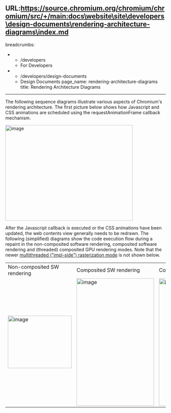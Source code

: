 URL:https://source.chromium.org/chromium/chromium/src/+/main:docs\website\site\developers\design-documents\rendering-architecture-diagrams\index.md
---
breadcrumbs:
- - /developers
  - For Developers
- - /developers/design-documents
  - Design Documents
page_name: rendering-architecture-diagrams
title: Rendering Architecture Diagrams
---

The following sequence diagrams illustrate various aspects of Chromium's
rendering architecture. The first picture below shows how Javascript and CSS
animations are scheduled using the requestAnimationFrame callback mechanism.

[<img alt="image"
src="/developers/design-documents/rendering-architecture-diagrams/chromium-request-anim-frame.png"
height=300
width=400>](/developers/design-documents/rendering-architecture-diagrams/chromium-request-anim-frame.png)

After the Javascript callback is executed or the CSS animations have been
updated, the web contents view generally needs to be redrawn. The following
(simplified) diagrams show the code execution flow during a repaint in the
non-composited software rendering, composited software rendering and (threaded)
composited GPU rendering modes. Note that the newer [multithreaded ("impl-side")
rasterization mode](/developers/design-documents/impl-side-painting) is not
shown below.

<table>
<tr>
<td>Non-composited SW rendering</td>
<td> Composited SW rendering</td>
<td> Composited GPU rendering</td>
</tr>
<tr>

<td><a
href="/developers/design-documents/rendering-architecture-diagrams/chromium-non-composited-sw-rendering.png"><img
alt="image"
src="/developers/design-documents/rendering-architecture-diagrams/chromium-non-composited-sw-rendering.png"
height=165 width=200></a></td>

<td><a
href="/developers/design-documents/rendering-architecture-diagrams/chromium-composited-sw-rendering.png"><img
alt="image"
src="/developers/design-documents/rendering-architecture-diagrams/chromium-composited-sw-rendering.png"
height=400 width=243></a></td>

<td><a
href="/developers/design-documents/rendering-architecture-diagrams/chromium-composited-hw-rendering.png"><img
alt="image"
src="/developers/design-documents/rendering-architecture-diagrams/chromium-composited-hw-rendering.png"
height=400 width=245></a></td>

</tr>
</table>
